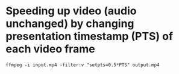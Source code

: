 # Speeding up video (audio unchanged) by changing presentation timestamp (PTS) of each video frame
`ffmpeg -i input.mp4 -filter:v "setpts=0.5*PTS" output.mp4`
